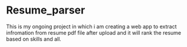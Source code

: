 # Resume_parser

This is my ongoing project in which i am creating a web app to extract infromation from resume pdf file after upload and it will rank the resume based on skills and all.
